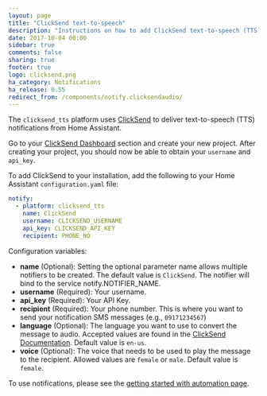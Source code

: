 ```yaml
---
layout: page
title: "ClickSend text-to-speech"
description: "Instructions on how to add ClickSend text-to-speech (TTS) notifications to Home Assistant."
date: 2017-10-04 00:00
sidebar: true
comments: false
sharing: true
footer: true
logo: clicksend.png
ha_category: Notifications
ha_release: 0.55
redirect_from: /components/notify.clicksendaudio/
---
```



The `clicksend_tts` platform uses [ClickSend](https://clicksend.com) to deliver text-to-speech (TTS) notifications from Home Assistant.

Go to your [ClickSend Dashboard](https://dashboard.clicksend.com) section and create your new project. After creating your project, you should now be able to obtain your `username` and `api_key`.

To add ClickSend to your installation, add the following to your Home Assistant `configuration.yaml` file:

```yaml
notify:
  - platform: clicksend_tts
    name: ClickSend
    username: CLICKSEND_USERNAME
    api_key: CLICKSEND_API_KEY
    recipient: PHONE_NO
```

Configuration variables:

* **name** (Optional): Setting the optional parameter name allows multiple notifiers to be created. The default value is `ClickSend`. The notifier will bind to the service notify.NOTIFIER_NAME.
* **username** (Required): Your username.
* **api_key** (Required): Your API Key.
* **recipient** (Required): Your phone number. This is where you want to send your notification SMS messages (e.g., `09171234567`)
* **language** (Optional): The language you want to use to convert the message to audio. Accepted values are found in the [ClickSend Documentation](http://docs.clicksend.apiary.io/#reference/voice/voice-languages). Default value is `en-us`.
* **voice** (Optional): The voice that needs to be used to play the message to the recipient. Allowed values are `female` or `male`. Default value is `female`.

To use notifications, please see the [getting started with automation page](/getting-started/automation/).

